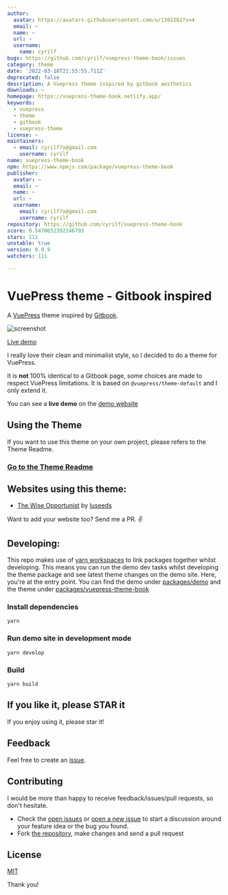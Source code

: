 ```yaml
---
author:
  avatar: https://avatars.githubusercontent.com/u/1302282?v=4
  email: ~
  name: ~
  url: ~
  username:
    name: cyrilf
bugs: https://github.com/cyrilf/vuepress-theme-book/issues
category: theme
date: '2022-03-18T21:55:55.711Z'
deprecated: false
description: A Vuepress theme inspired by gitbook aesthetics
downloads: ~
homepage: https://vuepress-theme-book.netlify.app/
keywords:
  - vuepress
  - theme
  - gitbook
  - vuepress-theme
license: ~
maintainers:
  - email: cyrilf7x@gmail.com
    username: cyrilf
name: vuepress-theme-book
npm: https://www.npmjs.com/package/vuepress-theme-book
publisher:
  avatar: ~
  email: ~
  name: ~
  url: ~
  username:
    email: cyrilf7x@gmail.com
    username: cyrilf
repository: https://github.com/cyrilf/vuepress-theme-book
score: 0.5470652392146793
stars: 111
unstable: true
version: 0.0.9
watchers: 111

---
```


# VuePress theme - Gitbook inspired

A [VuePress](https://vuepress.vuejs.org) theme inspired by [Gitbook](https://docs.gitbook.com/).

![screenshot](screenshot.png)

[Live demo](https://vuepress-theme-book.netlify.app)

I really love their clean and minimalist style, so I decided to do a theme for VuePress.

It is **not** 100% identical to a Gitbook page, some choices are made to respect VuePress limitations.
It is based on `@vuepress/theme-default` and I only extend it.

You can see a **live demo** on the [demo website](https://vuepress-theme-book.netlify.app)

## Using the Theme

If you want to use this theme on your own project, please refers to the Theme Readme.

### [Go to the Theme Readme](./packages/vuepress-theme-book/README.md)

## Websites using this theme:

- [The Wise Opportunist](https://opportunist.luseeds.com) by [luseeds](https://luseeds.com)

Want to add your website too? Send me a PR. :v:

## Developing:

This repo makes use of [yarn workspaces](https://yarnpkg.com/lang/en/docs/workspaces/) to link packages together whilst developing.
This means you can run the demo dev tasks whilst developing the theme package and see latest theme changes on the demo site.
Here, you're at the entry point. You can find the demo under [packages/demo](./packages/demo) and the theme under [packages/vuepress-theme-book](./packages/vuepress-theme-book)

### Install dependencies

`yarn`

### Run demo site in development mode

`yarn develop`

### Build

`yarn build`

## If you like it, please STAR it

If you enjoy using it, please star it!

## Feedback

Feel free to create an [issue](https://github.com/cyrilf/vuepress-theme-book/issues).

## Contributing

I would be more than happy to receive feedback/issues/pull requests, so don't hesitate.

- Check the [open issues](https://github.com/cyrilf/vuepress-theme-book/issues) or [open a new issue](https://github.com/cyrilf/vuepress-theme-book/issues/new) to start a discussion around your feature idea or the bug you found.
- Fork [the repository](https://github.com/cyrilf/vuepress-theme-book), make changes and send a pull request

## License

[MIT](https://github.com/cyrilf/vuepress-theme-book/blob/master/LICENSE)

Thank you!
